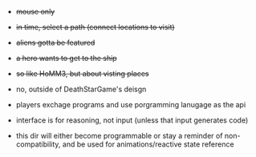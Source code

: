 
- <s>mouse only
- in time, select a path (connect locations to visit)
- aliens gotta be featured
- a hero wants to get to the ship
- so like HoMM3, but about visting places</s>

- no, outside of DeathStarGame's deisgn
- players exchage programs and use porgramming lanugage as the api
- interface is for reasoning, not input (unless that input generates code)
- this dir will either become programmable or stay a reminder of non-compatibility, and be used for animations/reactive state reference